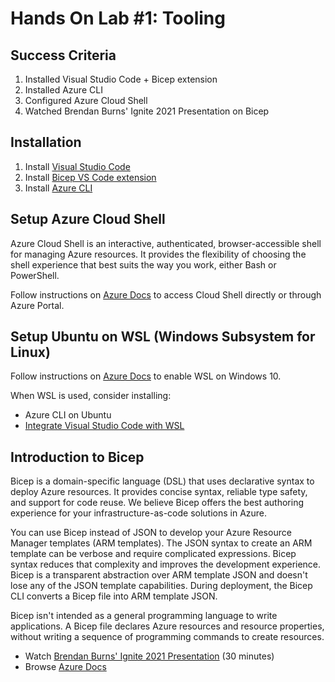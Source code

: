 # Hands On Lab #1:  Tooling

## Success Criteria

1. Installed Visual Studio Code + Bicep extension
2. Installed Azure CLI
3. Configured Azure Cloud Shell
4. Watched Brendan Burns' Ignite 2021 Presentation on Bicep


## Installation

1. Install [Visual Studio Code](https://code.visualstudio.com/Download)
2. Install [Bicep VS Code extension](https://marketplace.visualstudio.com/items?itemName=ms-azuretools.vscode-bicep)
3. Install [Azure CLI](https://docs.microsoft.com/cli/azure/install-azure-cli)

## Setup Azure Cloud Shell

Azure Cloud Shell is an interactive, authenticated, browser-accessible shell for managing Azure resources. It provides the flexibility of choosing the shell experience that best suits the way you work, either Bash or PowerShell.

Follow instructions on [Azure Docs](https://docs.microsoft.com/azure/cloud-shell/overview) to access Cloud Shell directly or through Azure Portal.

## Setup Ubuntu on WSL (Windows Subsystem for Linux)

Follow instructions on [Azure Docs](https://docs.microsoft.com/en-us/windows/wsl/install-win10) to enable WSL on Windows 10.

When WSL is used, consider installing:

* Azure CLI on Ubuntu
* [Integrate Visual Studio Code with WSL](https://code.visualstudio.com/docs/remote/wsl)

## Introduction to Bicep

Bicep is a domain-specific language (DSL) that uses declarative syntax to deploy Azure resources. It provides concise syntax, reliable type safety, and support for code reuse. We believe Bicep offers the best authoring experience for your infrastructure-as-code solutions in Azure.

You can use Bicep instead of JSON to develop your Azure Resource Manager templates (ARM templates). The JSON syntax to create an ARM template can be verbose and require complicated expressions. Bicep syntax reduces that complexity and improves the development experience. Bicep is a transparent abstraction over ARM template JSON and doesn't lose any of the JSON template capabilities. During deployment, the Bicep CLI converts a Bicep file into ARM template JSON.

Bicep isn't intended as a general programming language to write applications. A Bicep file declares Azure resources and resource properties, without writing a sequence of programming commands to create resources.

* Watch [Brendan Burns' Ignite 2021 Presentation](https://www.youtube.com/embed/sc1kJfcRQgY) (30 minutes)
* Browse [Azure Docs](https://docs.microsoft.com/azure/azure-resource-manager/bicep/overview)
